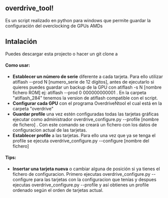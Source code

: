 overdrive_tool!
--------------

Es un script realizado en python para windows que permite guardar la configuración del overclocking de GPUs AMDs

Intalación
--------------

Puedes descargar esta projecto o hacer un git clone a 

#### Como usar:
* **Establecer un número de serie** diferente a cada tarjeta. Para ello utilizar atiflash --prod N [numero_serie de 12 dígitos], antes de ejecutarlo si quieres puedes guardar un backup de la GPU con atiflash -s N [nombre fichero ROM] ej: atiflash --prod 0 000000000001 . En la carpeta "atiflash_284" tenemos la version de atiflash compatible con el script.
* **Configurar cada GPU** con el programa OverdriveNtool el cual está en la carpeta "overdrive"
* **Guardar profile** una vez estén configuradas todas las tarjetas gráficas ejecutar como administrador overdrive_configure.py --profile [nombre de fichero] . Con este comando se creará un fichero con los datos de configuracion actual de las tarjetas.
* **Establecer profile** a las tarjetas. Para ello una vez que ya se tenga el profile se ejecuta overdrive_configure.py --configure [nombre del fichero]


#### Tips:
* **Insertar una tarjeta nueva** o cambiar alguna de posición si ya tienes el fichero de configuracion. Primero ejecutas overdrive_configure.py --configure para las tarjetas con la configuracion que tenías y despues ejecutas overdrive_configure.py --profile y así obtienes un profile ordenado según el orden de tarjetas actual.
